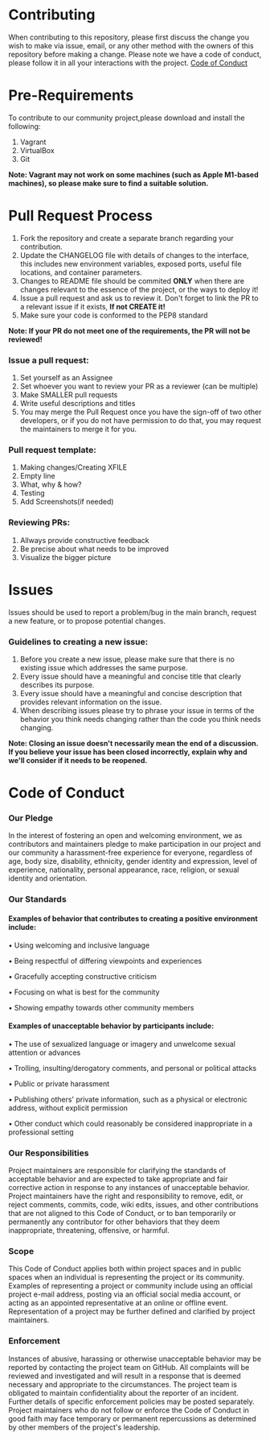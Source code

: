 # Contributing
When contributing to this repository, please first discuss the change you wish to make via issue, email, or any other method with the owners of this repository before making a change.
Please note we have a code of conduct, please follow it in all your interactions with the project.
[Code of Conduct](#code-of-conduct) 

# Pre-Requirements
To contribute to our community project,please download and install the following:

1.  Vagrant
2.  VirtualBox
3.  Git

**Note: Vagrant may not work on some machines (such as Apple M1-based machines), so please make sure to find a suitable solution.** 

# Pull Request Process
1.	Fork the repository and create a separate branch regarding your contribution.
2.	Update the CHANGELOG file with details of changes to the interface, this includes new environment variables, exposed ports, useful file locations, and container parameters.
3.	Changes to README file should be commited **ONLY** when there are changes relevant to the essence of the project, or the ways to deploy it!
4.	Issue a pull request and ask us to review it. Don't forget to link the PR to a relevant issue if it exists, **If not CREATE it!**
5.	Make sure your code is conformed to the PEP8 standard

**Note: If your PR do not meet one of the requirements, the PR will not be reviewed!**

### Issue a pull request:
1.	Set yourself as an Assignee
2.	Set whoever you want to review your PR as a reviewer (can be multiple)
3.	Make SMALLER pull requests
4.	Write useful descriptions and titles
5.	You may merge the Pull Request once you have the sign-off of two other developers, or if you do not have permission to do that, you may request the maintainers to merge it for you.

### Pull request template:
1. Making changes/Creating XFILE
2. Empty line
3. What, why & how?
4. Testing
5. Add Screenshots(if needed)


### Reviewing PRs:
1. Allways provide constructive feedback
2. Be precise about what needs to be improved
3. Visualize the bigger picture

# Issues

Issues should be used to report a problem/bug in the main branch, request a new feature, or to propose potential changes.

### Guidelines to creating a new issue:

1.  Before you create a new issue, please make sure that there is no existing issue which addresses the same purpose.
2.  Every issue should have a meaningful and concise title that clearly describes its purpose.
3.  Every issue should have a meaningful and concise description that provides relevant information on the issue.
4.  When describing issues please try to phrase your issue in terms of the behavior you think needs changing rather than the code you think needs changing.



**Note:	Closing an issue doesn't necessarily mean the end of a discussion. If you believe your issue has been closed incorrectly, explain why and we'll consider if it needs to be reopened.**


# Code of Conduct
### Our Pledge
In the interest of fostering an open and welcoming environment, we as contributors and maintainers pledge to make participation in our project and our community a harassment-free experience for everyone, regardless of age, body size, disability, ethnicity, gender identity and expression, level of experience, nationality, personal appearance, race, religion, or sexual identity and orientation.
### Our Standards
#### Examples of behavior that contributes to creating a positive environment include:

•	Using welcoming and inclusive language

•	Being respectful of differing viewpoints and experiences

•	Gracefully accepting constructive criticism

•	Focusing on what is best for the community

•	Showing empathy towards other community members

#### Examples of unacceptable behavior by participants include:

•	The use of sexualized language or imagery and unwelcome sexual attention or advances

•	Trolling, insulting/derogatory comments, and personal or political attacks

•	Public or private harassment

•	Publishing others' private information, such as a physical or electronic address, without explicit permission

•	Other conduct which could reasonably be considered inappropriate in a professional setting

### Our Responsibilities
Project maintainers are responsible for clarifying the standards of acceptable behavior and are expected to take appropriate and fair corrective action in response to any instances of unacceptable behavior.
Project maintainers have the right and responsibility to remove, edit, or reject comments, commits, code, wiki edits, issues, and other contributions that are not aligned to this Code of Conduct, or to ban temporarily or permanently any contributor for other behaviors that they deem inappropriate, threatening, offensive, or harmful.

### Scope
This Code of Conduct applies both within project spaces and in public spaces when an individual is representing the project or its community. Examples of representing a project or community include using an official project e-mail address, posting via an official social media account, or acting as an appointed representative at an online or offline event. Representation of a project may be further defined and clarified by project maintainers.

### Enforcement
Instances of abusive, harassing or otherwise unacceptable behavior may be reported by contacting the project team on GitHub. All complaints will be reviewed and investigated and will result in a response that is deemed necessary and appropriate to the circumstances. The project team is obligated to maintain confidentiality about the reporter of an incident. Further details of specific enforcement policies may be posted separately.
Project maintainers who do not follow or enforce the Code of Conduct in good faith may face temporary or permanent repercussions as determined by other members of the project's leadership.